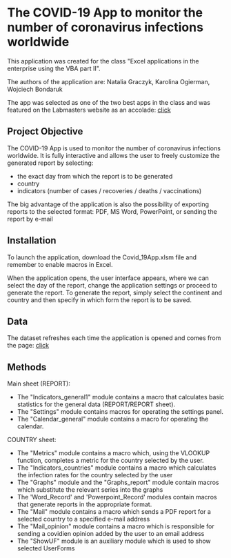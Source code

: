 # The COVID-19 App to monitor the number of coronavirus infections worldwide
This application was created for the class "Excel applications in the enterprise using the VBA part II".

The authors of the application are: Natalia Graczyk, Karolina Ogierman, Wojciech Bondaruk

The app was selected as one of the two best apps in the class and was featured on the Labmasters website as an accolade: [click](https://labmasters.pl/covid_19app/)

## Project Objective

The COVID-19 App is used to monitor the number of coronavirus infections worldwide. It is fully interactive and allows the user to freely customize the generated report by selecting: 
- the exact day from which the report is to be generated 
- country 
- indicators (number of cases / recoveries / deaths / vaccinations) 

The big advantage of the application is also the possibility of exporting reports to the selected format: PDF, MS Word, PowerPoint, or sending the report by e-mail

## Installation

To launch the application, download the Covid_19App.xlsm file and remember to enable macros in Excel.

When the application opens, the user interface appears, where we can select the day of the report, change the application settings or proceed to generate the report. To generate the report, simply select the continent and country and then specify in which form the report is to be saved.

## Data

The dataset refreshes each time the application is opened and comes from the page: [click](https://github.com/M-Media-Group/Covid-19-API)

## Methods

Main sheet (REPORT):

- The "Indicators_general1" module contains a macro that calculates basic statistics for the general data (REPORT/REPORT sheet).
- The "Settings" module contains macros for operating the settings panel.
- The "Calendar_general" module contains a macro for operating the calendar.

COUNTRY sheet:

- The "Metrics" module contains a macro which, using the VLOOKUP function, completes a metric for the country selected by the user.
- The "Indicators_countries" module contains a macro which calculates the infection rates for the country selected by the user
- The "Graphs" module and the "Graphs_report" module contain macros which substitute the relevant series into the graphs
- The 'Word_Record' and 'Powerpoint_Record' modules contain macros that generate reports in the appropriate format.
- The "Mail" module contains a macro which sends a PDF report for a selected country to a specified e-mail address
- The "Mail_opinion" module contains a macro which is responsible for sending a covidien opinion added by the user to an email address
- The "ShowUF" module is an auxiliary module which is used to show selected UserForms

